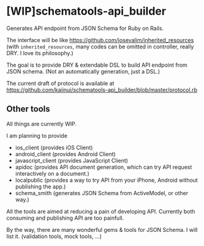 [WIP]schematools-api_builder
=======================

Generates API endpoint from JSON Schema for Ruby on Rails.

The interface will be like https://github.com/josevalim/inherited_resources (with `inherited_resources`, many codes can be omitted in controller, really DRY. I love its philosophy.)

The goal is to provide DRY & extendable DSL to build API endpoint from JSON schema. (Not an automatically generation, just a DSL.)

The current draft of protocol is available at https://github.com/kaiinui/schematools-api_builder/blob/master/protocol.rb

Other tools
---

All things are currently WIP.

I am planning to provide

- ios_client (provides iOS Client)
- android_client (provides Android Client)
- javascript_client (provides JavaScript Client)
- apidoc (provides API document generation, which can try API request interactively on a document.)
- localpublic (provides a way to try API from your iPhone, Android without publishing the app.)
- schema_smith (generates JSON Schema from ActiveModel, or other way.)

All the tools are aimed at reducing a pain of developing API. Currently both consuming and publishing API are too painfull.
 
By the way, there are many wonderful gems & tools for JSON Schema. I will list it. (validation tools, mock tools, ...)
